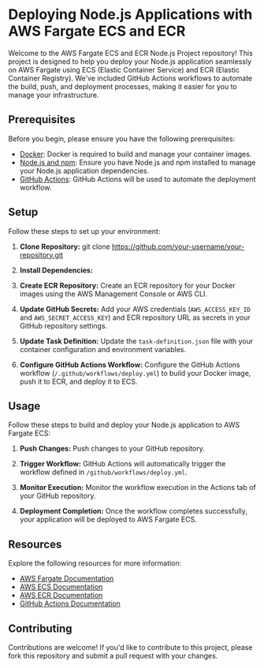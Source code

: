 # Deploying Node.js Applications with AWS Fargate ECS and ECR

Welcome to the AWS Fargate ECS and ECR Node.js Project repository! This project is designed to help you deploy your Node.js application seamlessly on AWS Fargate using ECS (Elastic Container Service) and ECR (Elastic Container Registry). We've included GitHub Actions workflows to automate the build, push, and deployment processes, making it easier for you to manage your infrastructure.

## Prerequisites

Before you begin, please ensure you have the following prerequisites:

- [Docker](https://docs.docker.com/get-docker/): Docker is required to build and manage your container images.
- [Node.js and npm](https://nodejs.org/en/download/): Ensure you have Node.js and npm installed to manage your Node.js application dependencies.
- [GitHub Actions](https://docs.github.com/en/actions): GitHub Actions will be used to automate the deployment workflow.

## Setup

Follow these steps to set up your environment:

1. **Clone Repository:**
git clone https://github.com/your-username/your-repository.git

2. **Install Dependencies:**

3. **Create ECR Repository:**
Create an ECR repository for your Docker images using the AWS Management Console or AWS CLI.

4. **Update GitHub Secrets:**
Add your AWS credentials (`AWS_ACCESS_KEY_ID` and `AWS_SECRET_ACCESS_KEY`) and ECR repository URL as secrets in your GitHub repository settings.

5. **Update Task Definition:**
Update the `task-definition.json` file with your container configuration and environment variables.

6. **Configure GitHub Actions Workflow:**
Configure the GitHub Actions workflow (`/.github/workflows/deploy.yml`) to build your Docker image, push it to ECR, and deploy it to ECS.

## Usage

Follow these steps to build and deploy your Node.js application to AWS Fargate ECS:

1. **Push Changes:**
Push changes to your GitHub repository.

2. **Trigger Workflow:**
GitHub Actions will automatically trigger the workflow defined in `/github/workflows/deploy.yml`.

3. **Monitor Execution:**
Monitor the workflow execution in the Actions tab of your GitHub repository.

4. **Deployment Completion:**
Once the workflow completes successfully, your application will be deployed to AWS Fargate ECS.

## Resources

Explore the following resources for more information:

- [AWS Fargate Documentation](https://aws.amazon.com/fargate/)
- [AWS ECS Documentation](https://aws.amazon.com/ecs/)
- [AWS ECR Documentation](https://aws.amazon.com/ecr/)
- [GitHub Actions Documentation](https://docs.github.com/en/actions)

## Contributing

Contributions are welcome! If you'd like to contribute to this project, please fork this repository and submit a pull request with your changes.

